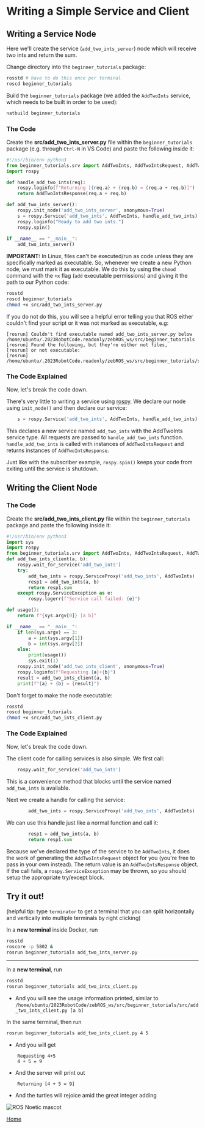 Writing a Simple Service and Client
===================================

Writing a Service Node
----------------------

Here we'll create the service (`add_two_ints_server`) node which will receive two ints and return the sum.

Change directory into the `beginner_tutorials` package:

```bash
rosstd # have to do this once per terminal
roscd beginner_tutorials
```

Build the `beginner_tutorials` package (we added the `AddTwoInts` service, which needs to be built in order to be used):
```bash
natbuild beginner_tutorials
```

### The Code

Create the **src/add\_two\_ints\_server.py** file within the `beginner_tutorials` package (e.g. through `Ctrl-N` in VS Code) and paste the following inside it:

```py
#!/usr/bin/env python3
from beginner_tutorials.srv import AddTwoInts, AddTwoIntsRequest, AddTwoIntsResponse
import rospy

def handle_add_two_ints(req):
    rospy.loginfo(f"Returning [{req.a} + {req.b} = {req.a + req.b}]")
    return AddTwoIntsResponse(req.a + req.b)

def add_two_ints_server():
    rospy.init_node('add_two_ints_server', anonymous=True)
    s = rospy.Service('add_two_ints', AddTwoInts, handle_add_two_ints)
    rospy.loginfo("Ready to add two ints.")
    rospy.spin()
 
if __name__ == "__main__":
    add_two_ints_server()
```

**IMPORTANT:** In Linux, files can't be executed/run as code unless they are specifically marked as executable. So, whenever we create a new Python node, we must mark it as executable. We do this by using the `chmod` command with the `+x` flag (`add` e`x`ecutable permissions) and giving it the path to our Python code:

```bash
rosstd
roscd beginner_tutorials
chmod +x src/add_two_ints_server.py
```

If you do not do this, you will see a helpful error telling you that ROS either couldn't find your script or it was not marked as executable, e.g:

```
[rosrun] Couldn't find executable named add_two_ints_server.py below /home/ubuntu/.2023RobotCode.readonly/zebROS_ws/src/beginner_tutorials
[rosrun] Found the following, but they're either not files,
[rosrun] or not executable:
[rosrun]   /home/ubuntu/.2023RobotCode.readonly/zebROS_ws/src/beginner_tutorials/src/add_two_ints_server.py
```

### The Code Explained

Now, let's break the code down.

There's very little to writing a service using [rospy](https://wiki.ros.org/rospy). We declare our node using `init_node()` and then declare our service:

```py
    s = rospy.Service('add_two_ints', AddTwoInts, handle_add_two_ints)
```

This declares a new service named `add_two_ints` with the AddTwoInts service type. All requests are passed to `handle_add_two_ints` function. `handle_add_two_ints` is called with instances of `AddTwoIntsRequest` and returns instances of `AddTwoIntsResponse`.

Just like with the subscriber example, `rospy.spin()` keeps your code from exiting until the service is shutdown.

Writing the Client Node
-----------------------

### The Code

Create the **src/add\_two\_ints\_client.py** file within the `beginner_tutorials` package and paste the following inside it:

```py
#!/usr/bin/env python3
import sys
import rospy
from beginner_tutorials.srv import AddTwoInts, AddTwoIntsRequest, AddTwoIntsResponse
def add_two_ints_client(a, b):
    rospy.wait_for_service('add_two_ints')
    try:
        add_two_ints = rospy.ServiceProxy('add_two_ints', AddTwoInts)
        resp1 = add_two_ints(a, b)
        return resp1.sum
    except rospy.ServiceException as e:
        rospy.logerr(f"Service call failed: {e}")

def usage():
    return f"{sys.argv[0]} [a b]"

if __name__ == "__main__":
    if len(sys.argv) == 3:
        a = int(sys.argv[1])
        b = int(sys.argv[2])
    else:
        print(usage())
        sys.exit(1)
    rospy.init_node('add_two_ints_client', anonymous=True)
    rospy.loginfo(f"Requesting {a}+{b}")
    result = add_two_ints_client(a, b)
    print(f"{a} + {b} = {result}")
```

Don't forget to make the node executable:

```bash
rosstd
roscd beginner_tutorials
chmod +x src/add_two_ints_client.py
```

### The Code Explained

Now, let's break the code down.

The client code for calling services is also simple. We first call:

```py
    rospy.wait_for_service('add_two_ints')
```

This is a convenience method that blocks until the service named `add_two_ints` is available.

Next we create a handle for calling the service:

```py
        add_two_ints = rospy.ServiceProxy('add_two_ints', AddTwoInts)
```

We can use this handle just like a normal function and call it:

```py
        resp1 = add_two_ints(a, b)
        return resp1.sum
```

Because we've declared the type of the service to be `AddTwoInts`, it does the work of generating the `AddTwoIntsRequest` object for you (you're free to pass in your own instead). The return value is an `AddTwoIntsResponse` object. If the call fails, a `rospy.ServiceException` may be thrown, so you should setup the appropriate try/except block.

Try it out!
-----------

(helpful tip: type `terminator` to get a terminal that you can split horizontally and vertically into multiple terminals by right clicking)

In a **new terminal** inside Docker, run

```bash
rosstd
roscore -p 5802 &
rosrun beginner_tutorials add_two_ints_server.py
```

---

In a **new terminal**, run

```bash
rosstd
rosrun beginner_tutorials add_two_ints_client.py
```

*   And you will see the usage information printed, similar to
    `/home/ubuntu/2023RobotCode/zebROS_ws/src/beginner_tutorials/src/add_two_ints_client.py [a b]`
    

In the same terminal, then run

```bash
rosrun beginner_tutorials add_two_ints_client.py 4 5
```

*   And you will get

```
    Requesting 4+5
    4 + 5 = 9
```
*   And the server will print out
```
    Returning [4 + 5 = 9]
```

*   And the turtles will rejoice amid the great integer adding


![ROS Noetic mascot](https://spectrum.ieee.org/media-library/noetic-ninjemys-is-the-last-distribution-release-of-ros-1.jpg?id=25591717)

[Home](/README.md)